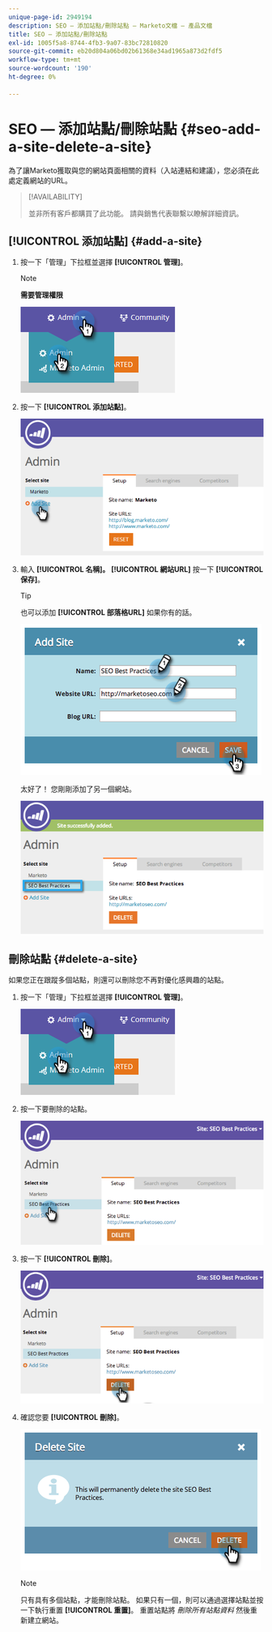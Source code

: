 ```yaml
---
unique-page-id: 2949194
description: SEO — 添加站點/刪除站點 — Marketo文檔 — 產品文檔
title: SEO — 添加站點/刪除站點
exl-id: 1005f5a8-8744-4fb3-9a07-83bc72810820
source-git-commit: eb20d804a06bd02b61368e34ad1965a873d2fdf5
workflow-type: tm+mt
source-wordcount: '190'
ht-degree: 0%

---
```


# SEO — 添加站點/刪除站點 {#seo-add-a-site-delete-a-site}

為了讓Marketo獲取與您的網站頁面相關的資料（入站連結和建議），您必須在此處定義網站的URL。

>[!AVAILABILITY]
>
>並非所有客戶都購買了此功能。 請與銷售代表聯繫以瞭解詳細資訊。

## [!UICONTROL 添加站點] {#add-a-site}

1. 按一下「管理」下拉框並選擇 **[!UICONTROL 管理]**。

   >[!NOTE]
   >
   >**需要管理權限**

   ![](assets/one.png)

1. 按一下 **[!UICONTROL 添加站點]**。

   ![](assets/two.png)

1. 輸入 **[!UICONTROL 名稱]。 [!UICONTROL 網站URL]** 按一下 **[!UICONTROL 保存]**。

   >[!TIP]
   >
   >也可以添加 **[!UICONTROL 部落格URL]** 如果你有的話。

   ![](assets/image2014-9-17-21-3a19-3a51.png)

   太好了！ 您剛剛添加了另一個網站。

   ![](assets/four.png)

## 刪除站點 {#delete-a-site}

如果您正在跟蹤多個站點，則還可以刪除您不再對優化感興趣的站點。

1. 按一下「管理」下拉框並選擇 **[!UICONTROL 管理]**。

   ![](assets/one.png)

1. 按一下要刪除的站點。

   ![](assets/six.png)

1. 按一下 **[!UICONTROL 刪除]**。

   ![](assets/seven.png)

1. 確認您要 **[!UICONTROL 刪除]**。

   ![](assets/image2014-9-17-21-3a21-3a22.png)

   >[!NOTE]
   >
   >只有具有多個站點，才能刪除站點。 如果只有一個，則可以通過選擇站點並按一下執行重置 **[!UICONTROL 重置]**。 重置站點將 _刪除所有站點資料_ 然後重新建立網站。
